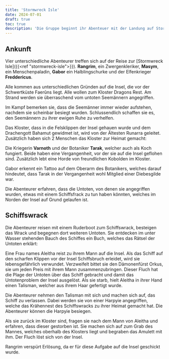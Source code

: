 ```yaml
---
title: 'Stormwreck Isle'
date: 2024-07-01
draft: true
toc: true
description: 'Die Gruppe beginnt ihr Abenteuer mit der Landung auf Stormwreck Isle'
---
```


## Ankunft

Vier unterschiedliche Abenteurer treffen sich auf der Reise zur [Stormwreck Isle]({{<ref "stormwreck-isle">}}). **Rangrim**, ein Zwergenkleriker, **Masym**, ein Menschenpaladin, **Gabor** ein Halblingschurke und der Elfenkrieger **Freddericus**.

Alle kommen aus unterschiedlichen Gründen auf die Insel, die vor der Schwertküste Faerûns liegt. Alle wollen zum Kloster Dragons Rest. Am Strand werden sie überraschend vom untoten Seemännern angegriffen. 

Im Kampf bemerken sie, dass die Seemänner immer wieder aufstehen, nachdem sie scheinbar besiegt wurden. Schlussendlich schaffen sie es, den Seemännern zu ihrer ewigen Ruhe zu verhelfen.

Das Kloster, dass in die Felsklippen der Insel gehauen wurde und dem Drachengott Bahamut gewidmet ist, wird von der Ältesten Runarra geleitet. Zusätzlich haben sich 2 Menschen das Kloster zur Heimat gemacht:

Die Kriegerin **Varnoth** und der Botaniker **Tarak**, welcher auch als Koch fungiert. Beide haben eine Vergangenheit, vor der sie auf die Insel geflohen sind. Zusätzlich lebt eine Horde von freundlichen Kobolden im Kloster.

Gabor erkennt ein Tattoo auf dem Oberarm des Botanikers, welches darauf hindeutet, dass Tarak in der Vergangenheit wohl Mitglied einer Diebesgilde war.

Die Abenteurer erfahren, dass die Untoten, von denen sie angegriffen wurden, etwas mit einem Schiffsfrack zu tun haben könnten, welches im Norden der Insel auf Grund gelaufen ist.

## Schiffswrack

Die Abenteurer reisen mit einem Ruderboot zum Schiffswrack, besteigen das Wrack und begegnen dort weiteren Untoten. Sie entdecken im unter Wasser stehenden Bauch des Schiffes ein Buch, welches das Rätsel der Untoten erklärt:

Eine Frau names Aleitha reist zu ihrem Mann auf die Insel. Als das Schiff auf den scharfen Klippen vor der Insel Schiffsbruch erleidet, wird sie lebensgefährlich verwundet. Verzweifelt bittet sie den Dämonenfürst Orkus, sie um jeden Preis mit ihrem Mann zusammenzubringen. Dieser Fluch hat die Plage der Untoten über das Schiff gebracht und damit das Untotenproblem der Insel ausgelöst. Als sie starb, hielt Aleitha in ihrer Hand einen Talisman, welcher aus ihrem Haar gefertigt wurde.

Die Abenteurer nehmen den Talisman mit sich und machen sich auf, das Schiff zu verlassen. Dabei werden sie von einer Harpyie angegriffen, welche das Krähennest des Schiffswracks zu ihrer Heimat gemacht hat. Die Abenteurer können die Harpyie besiegen.

Als sie zurück im Kloster sind, fragen sie nach dem Mann von Aleitha und erfahren, dass dieser gestorben ist. Sie machen sich auf zum Grab des Mannes, welches oberhalb des Klosters liegt und begraben das Amulett mit ihm. Der Fluch löst sich von der Insel. 

Rangrim verspürt Erlösung, da er für diese Aufgabe auf die Insel geschickt wurde.